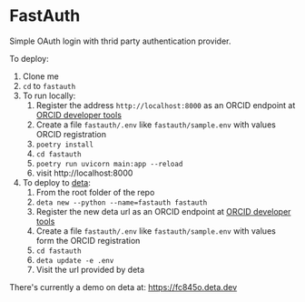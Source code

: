 # FastAuth

Simple OAuth login with thrid party authentication provider.

To deploy:

1. Clone me
2. `cd` to `fastauth`
3. To run locally:
   1. Register the address `http://localhost:8000` as an ORCID endpoint at [ORCID developer tools](https://orcid.org/developer-tools)
   1. Create a file `fastauth/.env` like `fastauth/sample.env` with values ORCID registration
   2. `poetry install`
   3. `cd fastauth`
   4. `poetry run uvicorn main:app --reload`
   5. visit http://localhost:8000
4. To deploy to [deta](https://deta.sh):
   1. From the root folder of the repo 
   2. `deta new --python --name=fastauth fastauth`
   3. Register the new deta url as an ORCID endpoint at [ORCID developer tools](https://orcid.org/developer-tools)
   4. Create a file `fastauth/.env` like `fastauth/sample.env` with values form the ORCID registration
   5. `cd fastauth`
   6. `deta update -e .env`
   7. Visit the url provided by deta

There's currently a demo on deta at: https://fc845o.deta.dev
